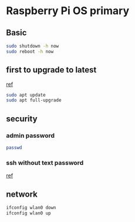 # Raspberry Pi OS primary

## Basic

```sh
sudo shutdown -h now
sudo reboot -h now
```

## first to upgrade to latest

[ref](https://www.raspberrypi.org/documentation/raspbian/updating.md)

```sh
sudo apt update
sudo apt full-upgrade
```

## security

### admin password

```sh
passwd
```

### ssh without text password

[ref](https://www.raspberrypi.org/documentation/configuration/security.md)

## network

```sh
ifconfig wlan0 down
ifconfig wlan0 up
```

